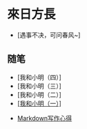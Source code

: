 # 來日方長

- [遇事不决，可问春风~]

<!-- .slide -->

## 随笔

- [我和小明（四）]
- [我和小明（三）]
- [我和小明（二）]
- [[我和小明（一）]]()

<!-- .slide vertical=true -->

- [Markdown写作心得](https://wu-kan.cn/2020/01/18/Markdown%E5%86%99%E4%BD%9C%E5%BF%83%E5%BE%97/)

